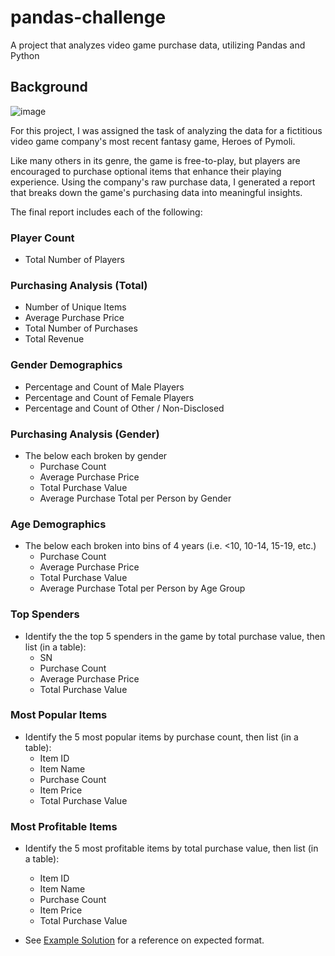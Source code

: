 # pandas-challenge
A project that analyzes video game purchase data, utilizing Pandas and Python

## Background

![image](https://user-images.githubusercontent.com/69601778/118575925-5ceeb280-b73c-11eb-84c6-10e8442344ad.png)

For this project, I was assigned the task of analyzing the data for a fictitious video game company's most recent fantasy game, Heroes of Pymoli.

Like many others in its genre, the game is free-to-play, but players are encouraged to purchase optional items that enhance their playing experience. Using the company's raw purchase data, I generated a report that breaks down the game's purchasing data into meaningful insights.

The final report includes each of the following:

### Player Count

* Total Number of Players

### Purchasing Analysis (Total)

* Number of Unique Items
* Average Purchase Price
* Total Number of Purchases
* Total Revenue

### Gender Demographics

* Percentage and Count of Male Players
* Percentage and Count of Female Players
* Percentage and Count of Other / Non-Disclosed

### Purchasing Analysis (Gender)

* The below each broken by gender
  * Purchase Count
  * Average Purchase Price
  * Total Purchase Value
  * Average Purchase Total per Person by Gender

### Age Demographics

* The below each broken into bins of 4 years (i.e. &lt;10, 10-14, 15-19, etc.)
  * Purchase Count
  * Average Purchase Price
  * Total Purchase Value
  * Average Purchase Total per Person by Age Group

### Top Spenders

* Identify the the top 5 spenders in the game by total purchase value, then list (in a table):
  * SN
  * Purchase Count
  * Average Purchase Price
  * Total Purchase Value

### Most Popular Items

* Identify the 5 most popular items by purchase count, then list (in a table):
  * Item ID
  * Item Name
  * Purchase Count
  * Item Price
  * Total Purchase Value

### Most Profitable Items

* Identify the 5 most profitable items by total purchase value, then list (in a table):
  * Item ID
  * Item Name
  * Purchase Count
  * Item Price
  * Total Purchase Value

* See [Example Solution](HeroesOfPymoli/HeroesOfPymoli_starter.ipynb) for a reference on expected format.
